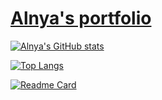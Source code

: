 # [Alnya's portfolio](https://alnya.github.io/)

[![Alnya's GitHub stats](https://github-readme-stats.vercel.app/api?username=Alnya&count_private=true&show_icons=true&theme=jolly)](https://github.com/Alnya/Alnya)

[![Top Langs](https://github-readme-stats.vercel.app/api/top-langs/?username=Alnya&layout=compact&theme=jolly)](https://github.com/Alnya/Alnya)

[![Readme Card](https://github-readme-stats.vercel.app/api/pin/?username=Alnya&repo=PBL_Othello&show_owner=true&theme=jolly)](https://github.com/Alnya/PBL_Othello)
